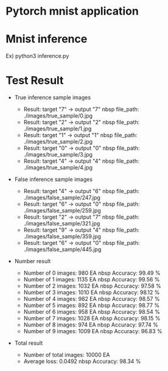 # Pytorch mnist application

# Mnist inference

Ex)
python3 inference.py

# Test Result

* True inference sample images  
  + Result: target "7" -> output "7" nbsp file_path: ./images/true_sample/0.jpg  
  + Result: target "2" -> output "2" nbsp file_path: ./images/true_sample/1.jpg  
  + Result: target "1" -> output "1" nbsp file_path: ./images/true_sample/2.jpg  
  + Result: target "0" -> output "0" nbsp file_path: ./images/true_sample/3.jpg  
  + Result: target "4" -> output "4" nbsp file_path: ./images/true_sample/4.jpg  
  
* False inference sample images  
  + Result: target "4" -> output "6" nbsp file_path: ./images/false_sample/247.jpg  
  + Result: target "6" -> output "0" nbsp file_path: ./images/false_sample/259.jpg  
  + Result: target "2" -> output "7" nbsp file_path: ./images/false_sample/321.jpg  
  + Result: target "9" -> output "4" nbsp file_path: ./images/false_sample/359.jpg  
  + Result: target "6" -> output "0" nbsp file_path: ./images/false_sample/445.jpg  

* Number result  
  + Number of 0 images: 980 EA nbsp Accuracy: 99.49 %  
  + Number of 1 images: 1135 EA nbsp Accuracy: 99.56 %  
  + Number of 2 images: 1032 EA nbsp Accuracy: 97.58 %  
  + Number of 3 images: 1010 EA nbsp Accuracy: 98.12 %  
  + Number of 4 images: 982 EA nbsp Accuracy: 98.57 %  
  + Number of 5 images: 892 EA nbsp Accuracy: 98.77 %  
  + Number of 6 images: 958 EA nbsp Accuracy: 98.54 %  
  + Number of 7 images: 1028 EA nbsp Accuracy: 98.15 %  
  + Number of 8 images: 974 EA nbsp Accuracy: 97.74 %  
  + Number of 9 images: 1009 EA nbsp Accuracy: 96.83 % 

* Total result 
  + Number of total images: 10000 EA  
  + Average loss: 0.0492 nbsp Accuracy: 98.34 %  
